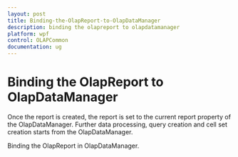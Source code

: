 ```yaml
---
layout: post
title: Binding-the-OlapReport-to-OlapDataManager
description: binding the olapreport to olapdatamanager
platform: wpf
control: OLAPCommon 
documentation: ug
---
```


# Binding the OlapReport to OlapDataManager

Once the report is created, the report is set to the current report property of the OlapDataManager. Further data processing, query creation and cell set creation starts from the OlapDataManager.

Binding the OlapReport in OlapDataManager.



